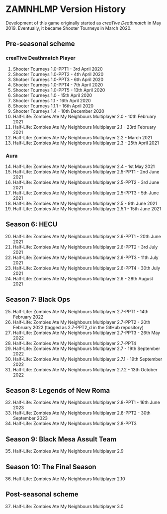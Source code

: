 # ZAMNHLMP Version History
Development of this game originally started as *creaTive Deathmatch* in May 2019. Eventually, it became Shooter Tourneys in March 2020.

## Pre-seasonal scheme
### creaTive Deathmatch Player
1. Shooter Tourneys 1.0-PPT1 - 3rd April 2020
2. Shooter Tourneys 1.0-PPT2 - 4th April 2020
3. Shotoer Tourneys 1.0-PPT3 - 6th April 2020
4. Shooter Tourneys 1.0-PPT4 - 7th April 2020
5. Shooter Tourneys 1.0-PPT5 - 13th April 2020
6. Shooter Tourneys 1.0 - 15th April 2020
7. Shooter Tourneys 1.1 - 16th April 2020
8. Shooter Tourneys 1.1.1 - 16th April 2020
9. Shooter Tourneys 1.4 - 10th December 2020
10. Half-Life: Zombies Ate My Neighbours Multiplayer 2.0 - 10th February 2021
11. Half-Life: Zombies Ate My Neighbours Multiplayer 2.1 - 23rd February 2021
12. Half-Life: Zombies Ate My Neighbours Multiplayer 2.2 - March 2021
13. Half-Life: Zombies Ate My Neighbours Multiplayer 2.3 - 25th April 2021

### Aura
14. Half-Life: Zombies Ate My Neighbours Multiplayer 2.4 - 1st May 2021
15. Half-Life: Zombies Ate My Neighbours Multiplayer 2.5-PPT1 - 2nd June 2021
16. Half-Life: Zombies Ate My Neighbours Multiplayer 2.5-PPT2 - 3rd June 2021
17. Half-Life: Zombies Ate My Neighbours Multiplayer 2.5-PPT3 - 5th June 2021
18. Half-Life: Zombies Ate My Neighbours Multiplayer 2.5 - 9th June 2021
19. Half-Life: Zombies Ate My Neighbours Multiplayer 2.5.1 - 15th June 2021

## Season 6: HECU
20. Half-Life: Zombies Ate My Neighbours Multiplayer 2.6-PPT1 - 20th June 2021
21. Half-Life: Zombies Ate My Neighbours Multiplayer 2.6-PPT2 - 3rd July 2021
22. Half-Life: Zombies Ate My Neighbours Multiplayer 2.6-PPT3 - 11th July 2021
23. Half-Life: Zombies Ate My Neighbours Multiplayer 2.6-PPT4 - 30th July 2021
24. Half-Life: Zombies Ate My Neighbours Multiplayer 2.6 - 28th August 2021

## Season 7: Black Ops
25. Half-Life: Zombies Ate My Neighbours Multiplayer 2.7-PPT1 - 14th February 2022
26. Half-Life: Zombies Ate My Neighbours Multiplayer 2.7-PPT2 - 20th February 2022 (tagged as 2.7-PPT2_d in the GitHub repository)
27. Half-Life: Zombies Ate My Neighbours Multiplayer 2.7-PPT3 - 26th May 2022
28. Half-Life: Zombies Ate My Neighbours Multiplayer 2.7-PPT4
29. Half-Life: Zombies Ate My Neighbours Multiplayer 2.7 - 19th September 2022
30. Half-Life: Zombies Ate My Neighbours Multiplayer 2.7.1 - 19th September 2022
31. Half-Life: Zombies Ate My Neighbours Multiplayer 2.7.2 - 13th October 2022

## Season 8: Legends of New Roma
32. Half-Life: Zombies Ate My Neighbours Multiplayer 2.8-PPT1 - 16th June 2023
33. Half-Life: Zombies Ate My Neighbours Multiplayer 2.8-PPT2 - 30th September 2023
34. Half-Life: Zombies Ate My Neighbours Multiplayer 2.8-PPT3

## Season 9: Black Mesa Assult Team
35. Half-Life: Zombies Ate My Neighbours Multiplayer 2.9

## Season 10: The Final Season
36. Half-Life: Zombies Ate My Neighbours Multiplayer 2.10

## Post-seasonal scheme
37. Half-Life: Zombies Ate My Neighbours Multiplayer 3.0
